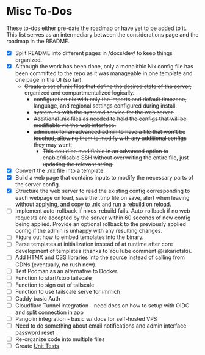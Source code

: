 # Misc To-Dos
These to-dos either pre-date the roadmap or have yet to be added to it. This list serves as an intermediary between the considerations page and the roadmap in the README.
- [x] Split README into different pages in /docs/dev/ to keep things organized.
- [x] Although the work has been done, only a monolithic Nix config file has been committed to the repo as it was manageable in one template and one page in the UI (so far).
  - ~~Create a set of .nix files that define the desired state of the server, organized and compartmentalized logically.~~
    - ~~configuration.nix with only the imports and default timezone, language, and regional settings configured during install.~~
    - ~~system.nix with the systemd service for the web server.~~
    - ~~Additional .nix files as needed to hold the configs that will be modifiable via the web interface.~~
    - ~~admin.nix for an advanced admin to have a file that won't be touched, allowing them to modify with any additional configs they may want.~~
      - ~~This could be modifiable in an advanced option to enable/disable SSH without overwriting the entire file, just updating the relevant string.~~
- [x] Convert the .nix file into a template.
- [x] Build a web page that contains inputs to modify the necessary parts of the server config.
- [x] Structure the web server to read the existing config corresponding to each webpage on load, save the .tmp file on save, alert when leaving without applying, and copy to .nix and run a rebuild on reload.
- [ ] Implement auto-rollback if nixos-rebuild fails. Auto-rollback if no web requests are accepted by the server within 60 seconds of new config being applied. Provide an optional rollback to the previously applied config if the admin is unhappy with any resulting changes.
- [ ] Figure out how to embed templates into the binary.
- [ ] Parse templates at initialization instead of at runtime after core development of templates (thanks to YouTube comment @iskariotski).
- [ ] Add HTMX and CSS libraries into the source instead of calling from CDNs (eventually, no rush now).
- [ ] Test Podman as an alternative to Docker.
- [ ] Function to start/stop tailscale
- [ ] Function to sign out of tailscale
- [ ] Function to use tailscale serve for immich
- [ ] Caddy basic Auth
- [ ] Cloudflare Tunnel integration - need docs on how to setup with OIDC and split connection in app
- [ ] Pangolin integration - basic w/ docs for self-hosted VPS
- [ ] Need to do something about email notifications and admin interface password reset
- [ ] Re-organize code into multiple files
- [ ] Create [Unit Tests](https://youtu.be/W4njY-VzkUU)
